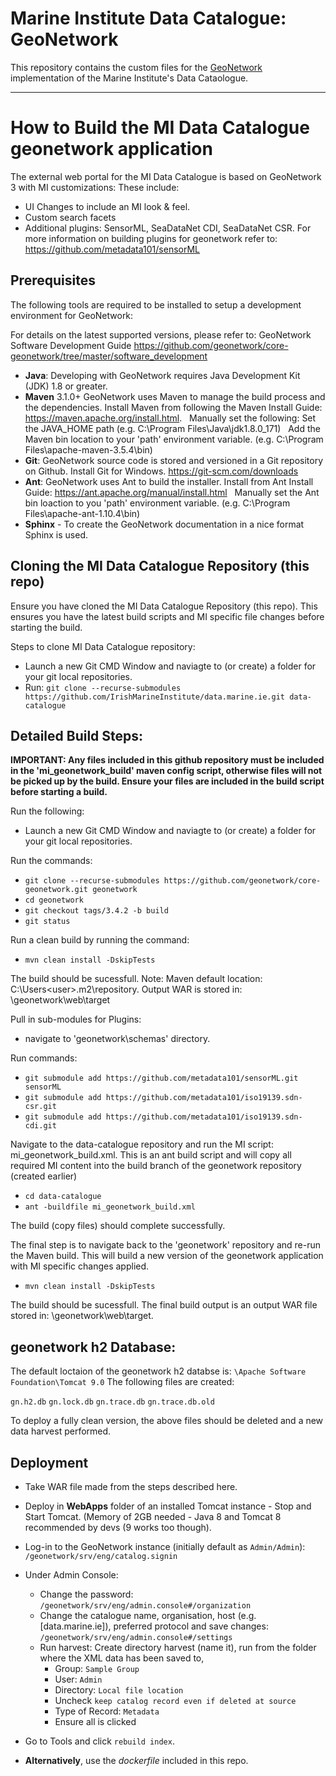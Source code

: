 # Marine Institute Data Catalogue: GeoNetwork

This repository contains the custom files for the [GeoNetwork](https://geonetwork-opensource.org/) implementation of the
Marine Institute's Data Cataologue.

---

# How to Build the MI Data Catalogue geonetwork application

The external web portal for the MI Data Catalogue is based on GeoNetwork 3 with MI customizations:
These include:

- UI Changes to include an MI look & feel.
- Custom search facets
- Additional plugins: SensorML, SeaDataNet CDI, SeaDataNet CSR. For more information on building plugins for geonetwork refer to: <https://github.com/metadata101/sensorML>

## Prerequisites
The following tools are required to be installed to setup a development environment for GeoNetwork:

For details on the latest supported versions, please refer to: GeoNetwork Software Development Guide <https://github.com/geonetwork/core-geonetwork/tree/master/software_development>

- **Java**: Developing with GeoNetwork requires Java Development Kit (JDK) 1.8 or greater.
- **Maven** 3.1.0+ GeoNetwork uses Maven to manage the build process and the dependencies.
    Install Maven from following the Maven Install Guide: <https://maven.apache.org/install.html>. &nbsp;
    Manually set the following: Set the JAVA_HOME path (e.g. C:\Program Files\Java\jdk1.8.0_171​) &nbsp;
    Add the Maven bin location to your 'path' environment variable. (e.g. C:\Program Files\apache-maven-3.5.4\bin​)
- **Git**: GeoNetwork source code is stored and versioned in a Git repository on Github. Install Git for Windows. <https://git-scm.com/downloads>
- **Ant**: GeoNetwork uses Ant to build the installer. Install from Ant Install Guide​: <https://ant.apache.org/manual/install.html> &nbsp;
    Manually set the Ant bin loaction to you 'path' environment variable. (e.g. C:\Program Files\apache-ant-1.10.4\bin)
- **Sphinx** - To create the GeoNetwork documentation in a nice format Sphinx is used.

## Cloning the MI Data Catalogue Repository (this repo)
Ensure you have cloned the MI Data Catalogue Repository (this repo). This ensures you have the latest build scripts and MI specific file changes before starting the build.

Steps to clone MI Data Catalogue repository:

- Launch a new Git CMD Window and naviagte to (or create) a folder for your git local repositories.
- Run: `git clone --recurse-submodules https://github.com/IrishMarineInstitute/data.marine.ie.git data-catalogue`


## Detailed Build Steps:

**IMPORTANT: Any files included in this github repository must be included in the 'mi_geonetwork_build' maven config script, otherwise files will not be picked up by the build. Ensure your files are included in the build script before starting a build.**

Run the following:
- Launch a new Git CMD Window and naviagte to (or create) a folder for your git local repositories.

Run the commands:
- `git clone --recurse-submodules https://github.com/geonetwork/core-geonetwork.git geonetwork`
- `cd geonetwork`
- `git checkout tags/3.4.2 -b build`
- `git status`

Run a clean build by running the command:
- `mvn clean install -DskipTests`

The build should be sucessfull.
Note: Maven default location: C:\Users\<user>\.m2\repository. Output WAR is stored in: \geonetwork\web\target

Pull in sub-modules for Plugins:

- navigate to 'geonetwork\schemas' directory.

Run commands:
- `git submodule add https://github.com/metadata101/sensorML.git sensorML`
- `git submodule add https://github.com/metadata101/iso19139.sdn-csr.git`
- `git submodule add https://github.com/metadata101/iso19139.sdn-cdi.git`

Navigate to the data-catalogue repository and run the MI script: mi_geonetwork_build.xml. This is an ant build script and will copy all required MI content into the build branch of the geonetwork repository (created earlier)

- `cd data-catalogue`
- `ant -buildfile mi_geonetwork_build.xml`

The build (copy files) should complete successfully.

The final step is to navigate back to the 'geonetwork' repository and re-run the Maven build. This will build a new version of the geonetwork application with MI specific changes applied.

- `mvn clean install -DskipTests`

The build should be sucessfull. The final build output is an output WAR file stored in: \geonetwork\web\target.

## geonetwork h2 Database:
The default loctaion of the geonetwork h2 databse is: `\Apache Software Foundation\Tomcat 9.0`
The following files are created:

`gn.h2.db`
`gn.lock.db`
`gn.trace.db`
`gn.trace.db.old`

To deploy a fully clean version, the above files should be deleted and a new data harvest performed.


## Deployment
- Take WAR file made from the steps described here.
- Deploy in **WebApps** folder of an installed Tomcat instance - Stop and Start Tomcat. (Memory of 2GB needed - Java 8 and Tomcat 8 recommended by devs (9 works too though).
- Log-in to the GeoNetwork instance (initially default as `Admin/Admin`): `/geonetwork/srv/eng/catalog.signin`
- Under Admin Console:
	- Change the password: `/geonetwork/srv/eng/admin.console#/organization`
	- Change the catalogue name, organisation, host (e.g. [data.marine.ie]), preferred protocol and save changes: `/geonetwork/srv/eng/admin.console#/settings`
	- Run harvest: Create directory harvest (name it), run from the folder where the XML data has been saved to, 
		- Group: `Sample Group`
		- User: `Admin`
		- Directory: `Local file location`
		- Uncheck `keep catalog record even if deleted at source`
		- Type of Record: `Metadata`
		- Ensure all is clicked
- Go to Tools and click `rebuild index`.

- **Alternatively**, use the *dockerfile* included in this repo.
